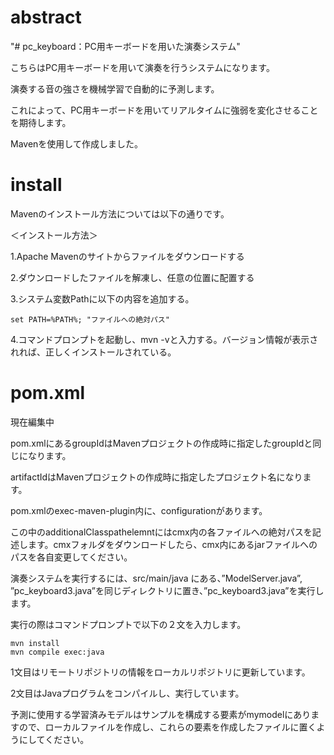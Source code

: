 # abstract
"# pc_keyboard：PC用キーボードを用いた演奏システム"

こちらはPC用キーボードを用いて演奏を行うシステムになります。

演奏する音の強さを機械学習で自動的に予測します。

これによって、PC用キーボードを用いてリアルタイムに強弱を変化させることを期待します。

Mavenを使用して作成しました。

# install
Mavenのインストール方法については以下の通りです。

＜インストール方法＞

1.Apache Mavenのサイトからファイルをダウンロードする

2.ダウンロードしたファイルを解凍し、任意の位置に配置する

3.システム変数Pathに以下の内容を追加する。
```
set PATH=%PATH%; "ファイルへの絶対パス"
```

4.コマンドプロンプトを起動し、mvn -vと入力する。バージョン情報が表示されれば、正しくインストールされている。


# pom.xml
現在編集中

pom.xmlにあるgroupIdはMavenプロジェクトの作成時に指定したgroupIdと同じになります。

artifactIdはMavenプロジェクトの作成時に指定したプロジェクト名になります。

pom.xmlのexec-maven-plugin内に、configurationがあります。

この中のadditionalClasspathelemntにはcmx内の各ファイルへの絶対パスを記述します。cmxフォルダをダウンロードしたら、cmx内にあるjarファイルへのパスを各自変更してください。

演奏システムを実行するには、src/main/java にある、”ModelServer.java”, ”pc_keyboard3.java”を同じディレクトリに置き、”pc_keyboard3.java”を実行します。

実行の際はコマンドプロンプトで以下の２文を入力します。

```
mvn install
mvn compile exec:java
```

1文目はリモートリポジトリの情報をローカルリポジトリに更新しています。

2文目はJavaプログラムをコンパイルし、実行しています。

予測に使用する学習済みモデルはサンプルを構成する要素がmymodelにありますので、ローカルファイルを作成し、これらの要素を作成したファイルに置くようにしてください。



